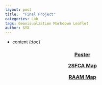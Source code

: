 ```yaml
---
layout: post
title:  "Final Project"
categories: Lab
tags: Geovisualzation Markdown Leaflet
author: SYX
---
```


* content
{:toc}




<html>
<body>

<h3 align="center"> 
<p><a href="https://861.github.io/2019/04/21/FinalProject/">Poster</a></p>
<p><a href="http://dev.60by25network.illinoisdata.com/Assets/Scripts/Geographies/data/Maptest/CookCounty_Tracts_2SFCA.HTML">2SFCA Map</a></p>
<p><a href="http://dev.60by25network.illinoisdata.com/Assets/Scripts/Geographies/data/Maptest/CookCounty_Tracts_RAAM_Total2.HTML">RAAM Map</a></p>
</h3>
</body>
</html>




<!-- <html>
<head>
        <meta name="DC.date" content="2019-04-09 11:44:19 上午" />
        <meta name="DC.language" content="ENU" />

<meta name="google" value="notranslate" /> 
<meta http-equiv="Content-Type" content="text/html; charset=utf-8" />
<meta http-equiv="X-UA-Compatible" content="IE=edge,chrome=1">
<title>Created by Camtasia 2018</title>


<link href="Untitled Project_embed.css" rel="stylesheet" type="text/css">
</head>
<body>

<h2>Final Project</h2>
<div class="poster">
<iframe width="800" height="400" src="https://raw.githubusercontent.com/861/861.github.io/master/_posts/Poster.pdf"></iframe>
</div>
<div class="fcamap">
<iframe width="800" height="400" src="http://dev.60by25network.illinoisdata.com/Assets/Scripts/Geographies/data/Maptest/CookCounty_Tracts_2SFCA.HTML" ></iframe>
</div>
<div class="raammap">
<iframe width="800" height="400" src="http://dev.60by25network.illinoisdata.com/Assets/Scripts/Geographies/data/Maptest/CookCounty_Tracts_RAAM_Total2.HTML"></iframe>
</div>
</body>
</html> -->